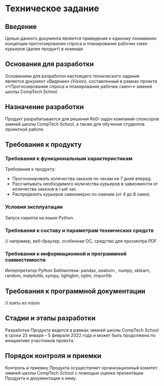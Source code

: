 # Техническое задание
 
## Введение
 
Целью данного документа является приведение к единому пониманию концепции прогнозирования спроса и планирования рабочих смен курьеров (далее продукт) в команде.
 
## Основания для разработки
 
Основанием для разработки настоящего технического задания является документ «Видение» (Vision), составленный в рамках проекта «<Прогнозирование спроса и планирование рабочих смен>» зимней школы CompTech School.
 
## Назначение разработки
 
Продукт разрабатывается для решения RnD-задач компаний-спонсоров зимней школы CompTech School, а также для обучения студентов проектной работе.
 
## Требования к продукту
 
### Требования к функциональным характеристикам
 
Требования к продукту:
- Прогнознировать количества заказов по часам на 7 дней вперед.
- Рассчитывать необходимого количества курьеров в зависимости от количества заказов в i-ый час.
- Распределить курьеров оавномерно по сменам (от 4 до 8 смен).
 
### Условия эксплуатации
 
Запуск скрипта на языке Python. 
 
### Требования к составу и параметрам технических средств
 
// например, веб-браузер, особенная ОС, средство для просмотра PDF
 
### Требования к информационной и программной совместимости
 
Интерпретатор Python
Библиотеки: pandas, seaborn , numpy, sklearn, random, matplotlib, sympy, lightgbm, tqdm, importlib
 
## Требования к программной документации
 
// взять из vision
 
## Стадии и этапы разработки
 
Разработка Продукта ведется в рамках зимней школы CompTech School в сроки 25 января – 5 февраля 2022 года и может быть продолжена по инициативе участников проекта.
 
## Порядок контроля и приемки

Контроль и приемку Продукта осуществляет организационный комитет зимней школы CompTech School с помощью оценки презентации Продукта и документации к нему.
